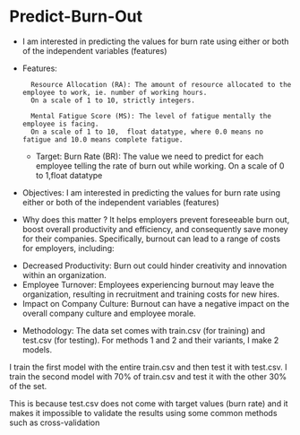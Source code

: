 # Predict-Burn-Out
* I am interested in predicting the values for burn rate using either or both of the independent variables (features) 
* Features: 
  

        Resource Allocation (RA): The amount of resource allocated to the employee to work, ie. number of working hours.
        On a scale of 1 to 10, strictly integers.
   
        Mental Fatigue Score (MS): The level of fatigue mentally the employee is facing.
        On a scale of 1 to 10,  float datatype, where 0.0 means no fatigue and 10.0 means complete fatigue.

  * Target: 
        Burn Rate (BR): The value we need to predict for each employee telling the rate of burn out while working.
        On a scale of 0 to 1,float datatype 

* Objectives:
I am interested in predicting the values for burn rate using either or both of the independent variables (features) 

* Why does this matter ? 
It helps employers prevent foreseeable burn out, boost overall productivity and efficiency, and consequently save money for their companies.
Specifically, burnout can lead to a range of costs for employers, including:
+ Decreased Productivity: Burn out could hinder creativity and innovation within an organization. 
+ Employee Turnover: Employees experiencing burnout may leave the organization, resulting in recruitment and training costs for new hires.
+ Impact on Company Culture: Burnout can have a negative impact on the overall company culture and employee morale.

* Methodology:
The data set comes with train.csv (for training) and test.csv (for testing). For methods 1 and 2 and their variants, I make 2 models. 

I train the first model with the entire train.csv and then test it with test.csv. 
I train the second model with 70% of train.csv and test it with the other 30% of the set. 

This is because test.csv does not come with target values (burn rate) and it makes it impossible to validate the results using some common methods such as cross-validation 
